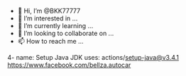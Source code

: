 - 👋 Hi, I’m @BKK77777
- 👀 I’m interested in ...
- 🌱 I’m currently learning ...
- 💞️ I’m looking to collaborate on ...
- 📫 How to reach me ...

<!---
BKK77777/BKK77777 is a ✨ special ✨ repository because its `README.md` (this file) appears on your GitHub profile.
You can click the Preview link to take a look at your changes.
--->
4- name: Setup Java JDK
  uses: actions/setup-java@v3.4.1
https://www.facebook.com/bellza.autocar
